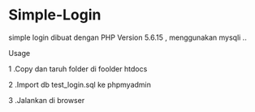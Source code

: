 # Simple-Login

simple login dibuat dengan PHP Version 5.6.15 , menggunakan mysqli ..

Usage 

1 .Copy dan taruh folder di foolder htdocs

2 .Import db test_login.sql ke phpmyadmin

3 .Jalankan di browser





